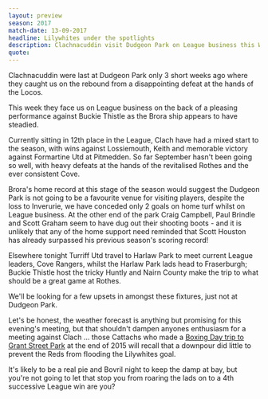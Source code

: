 ```yaml
---
layout: preview
season: 2017
match-date: 13-09-2017
headline: Lilywhites under the spotlights
description: Clachnacuddin visit Dudgeon Park on League business this Wednesday.
quote:
---
```

Clachnacuddin were last at Dudgeon Park only 3 short weeks ago where they caught us on the rebound from a disappointing defeat at the hands of the Locos.

This week they face us on League business on the back of a pleasing performance against Buckie Thistle as the Brora ship appears to have steadied.

Currently sitting in 12th place in the League, Clach have had a mixed start to the season, with wins against Lossiemouth, Keith and memorable victory against Formartine Utd at Pitmedden. So far September hasn't been going so well, with heavy defeats at the hands of the revitalised Rothes and the ever consistent Cove.

Brora's home record at this stage of the season would suggest the Dudgeon Park is not going to be a favourite venue for visiting players, despite the loss to Inverurie, we have conceded only 2 goals on home turf whilst on League business. At the other end of the park Craig Campbell, Paul Brindle and Scott Graham seem to have dug out their shooting boots - and it is unlikely that any of the home support need reminded that Scott Houston has already surpassed his previous season's scoring record!

Elsewhere tonight Turriff Utd travel to Harlaw Park to meet current League leaders, Cove Rangers, whilst the Harlaw Park lads head to Fraserburgh; Buckie Thistle host the tricky Huntly and Nairn County make the trip to what should be a great game at Rothes.

We'll be looking for a few upsets in amongst these fixtures, just not at Dudgeon Park.

Let's be honest, the weather forecast is anything but promising for this evening's meeting, but that shouldn't dampen anyones enthusiasm for a meeting against Clach ... those Cattachs who made a [Boxing Day trip to Grant Street Park](/2015/12/26/clach-away-report/) at the end of 2015 will recall that a downpour did little to prevent the Reds from flooding the Lilywhites goal.

It's likely to be a real pie and Bovril night to keep the damp at bay, but you're not going to let that stop you from roaring the lads on to a 4th successive League win are you?
